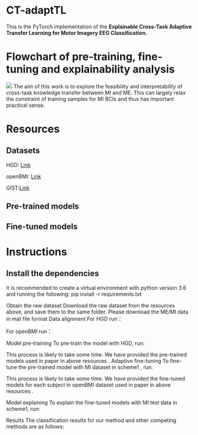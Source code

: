 # CT-adaptTL
This is the PyTorch implementation of the **Explainable Cross-Task Adaptive Transfer Learning for Motor Imagery EEG Classification.** 
# Flowchart of pre-training, fine-tuning and explainability analysis
![](https://github.com/yzmmmzjhu/CT-adaptTL/blob/main/CT-adaptTL.jpg)
The aim of this work is to explore the feasibility and interpretability of cross-task knowledge transfer between MI and ME. This can largely relax the constraint of training samples for MI BCIs and thus has important practical sense.
# Resources
## Datasets
HGD: [Link](https://gin.g-node.org/robintibor/high-gamma-dataset)

openBMI: [Link](http://dx.doi.org/10.5524/100542)

GIST:[Link](http://dx.doi.org/10.5524/100295)

## Pre-trained models
## Fine-tuned models

# Instructions
## Install the dependencies
It is recommended to create a virtual environment with python version 3.6 and running the following:
pip install -r requirements.txt

Obtain the raw dataset
Download the raw dataset from the resources above, and save them to the same folder. Please download the ME/MI data in mat file format
Data alignment
For HGD run：

For openBMI run：

Model pre-training
To pre-train the model with HGD, run:

This process is likely to take some time. We have provided the pre-trained models used in paper in above resources .
Adaptive fine-tuning
To fine-tune the pre-trained model with MI dataset in scheme1 , run:

This process is likely to take some time. We have provided the fine-tuned models for each subject in openBMI dataset used in paper in above resources .

Model explaining
To explain the fine-tuned models with MI test data in scheme1, run:

Results
The classification results for our method and other competing methods are as follows:






